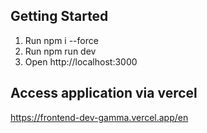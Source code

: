 ## Getting Started

1. Run npm i --force
2. Run npm run dev
3. Open http://localhost:3000

## Access application via vercel

https://frontend-dev-gamma.vercel.app/en
